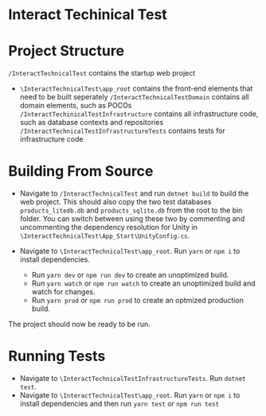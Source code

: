 # Interact Techinical Test

# Project Structure

`/InteractTechnicalTest` contains the startup web project
* `\InteractTechnicalTest\app_root` contains the front-end elements that need to be built seperately
`/InteractTechnicalTestDomain` contains all domain elements, such as POCOs
`/InteractTechinicalTestInfrastructure` contains all infrastructure code, such as database contexts and repositories
`/InteractTechnicalTestInfrastructureTests` contains tests for infrastructure code

# Building From Source

* Navigate to `/InteractTechnicalTest` and run `dotnet build` to build the web project. This should also copy the two test databases `products_litedb.db` and `products_sqlite.db` from the root to the bin folder. You can switch between using these two by commenting and uncommenting the dependency resolution for Unity in `\InteractTechnicalTest\App_Start\UnityConfig.cs`.

* Navigate to `\InteractTechnicalTest\app_root`. Run `yarn` or `npm i` to install dependencies.
    * Run `yarn dev` or `npm run dev` to create an unoptimized build.
    * Run `yarn watch` or `npm run watch` to create  an unoptimized build and watch for changes.
    * Run `yarn prod` or `npm run prod` to create an optmized production build.

The project should now be ready to be run.

# Running Tests

* Navigate to `\InteractTechnicalTestInfrastructureTests`. Run `dotnet test`.
* Navigate to `\InteractTechnicalTest\app_root`. Run `yarn` or `npm i` to install dependencies and then run `yarn test` or `npm run test`
